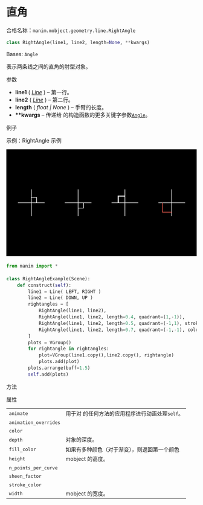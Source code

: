 # 直角

合格名称：`manim.mobject.geometry.line.RightAngle`

```py
class RightAngle(line1, line2, length=None, **kwargs)
```

Bases: `Angle`

表示两条线之间的直角的肘型对象。

参数

- **line1** ( [_Line_]() ) – 第一行。
- **line2** ( [_Line_]() ) – 第二行。
- **length** ( _float_ _|_ _None_ ) – 手臂的长度。
- **\*\*kwargs** – 传递给 的构造函数的更多关键字参数[`Angle`]()。

例子

示例：RightAngle 示例

![RightAngleExample-1.png](../../static/RightAngleExample-1.png)


```py
from manim import *

class RightAngleExample(Scene):
    def construct(self):
        line1 = Line( LEFT, RIGHT )
        line2 = Line( DOWN, UP )
        rightangles = [
            RightAngle(line1, line2),
            RightAngle(line1, line2, length=0.4, quadrant=(1,-1)),
            RightAngle(line1, line2, length=0.5, quadrant=(-1,1), stroke_width=8),
            RightAngle(line1, line2, length=0.7, quadrant=(-1,-1), color=RED),
        ]
        plots = VGroup()
        for rightangle in rightangles:
            plot=VGroup(line1.copy(),line2.copy(), rightangle)
            plots.add(plot)
        plots.arrange(buff=1.5)
        self.add(plots)
```


方法


属性

|||
|-|-|
`animate`|用于对 的任何方法的应用程序进行动画处理`self`。
`animation_overrides`|
`color`|
`depth`|对象的深度。
`fill_color`|如果有多种颜色（对于渐变），则返回第一个颜色
`height`|mobject 的高度。
`n_points_per_curve`|
`sheen_factor`|
`stroke_color`|
`width`|mobject 的宽度。
